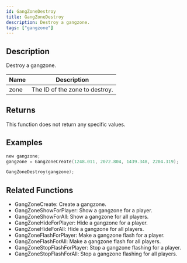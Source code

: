 ```yaml
---
id: GangZoneDestroy
title: GangZoneDestroy
description: Destroy a gangzone.
tags: ["gangzone"]
---
```


## Description

Destroy a gangzone.

| Name | Description                    |
| ---- | ------------------------------ |
| zone | The ID of the zone to destroy. |

## Returns

This function does not return any specific values.

## Examples

```c
new gangzone;
gangzone = GangZoneCreate(1248.011, 2072.804, 1439.348, 2204.319);

GangZoneDestroy(gangzone);
```

## Related Functions

- GangZoneCreate: Create a gangzone.
- GangZoneShowForPlayer: Show a gangzone for a player.
- GangZoneShowForAll: Show a gangzone for all players.
- GangZoneHideForPlayer: Hide a gangzone for a player.
- GangZoneHideForAll: Hide a gangzone for all players.
- GangZoneFlashForPlayer: Make a gangzone flash for a player.
- GangZoneFlashForAll: Make a gangzone flash for all players.
- GangZoneStopFlashForPlayer: Stop a gangzone flashing for a player.
- GangZoneStopFlashForAll: Stop a gangzone flashing for all players.
